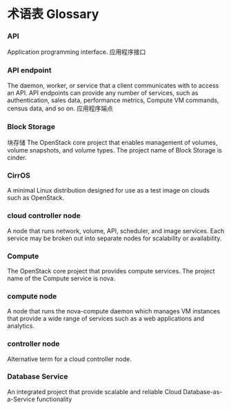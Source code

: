 # 术语表 Glossary #


### API ###
Application programming interface.
应用程序接口
### API endpoint ###
The daemon, worker, or service that a client communicates with to access an API. API endpoints
can provide any number of services, such as authentication, sales data, performance metrics,
Compute VM commands, census data, and so on.
应用程序端点
### Block Storage ###
块存储
The OpenStack core project that enables management of volumes, volume snapshots, and volume
types. The project name of Block Storage is cinder.
### CirrOS ###
A minimal Linux distribution designed for use as a test image on clouds such as OpenStack.
### cloud controller node ###
A node that runs network, volume, API, scheduler, and image services. Each service may be
broken out into separate nodes for scalability or availability.
### Compute ###
The OpenStack core project that provides compute services. The project name of the Compute
service is nova.
### compute node ###
A node that runs the nova-compute daemon which manages VM instances that provide a wide
range of services such as a web applications and analytics.
### controller node ###
Alternative term for a cloud controller node.
### Database Service ###
An integrated project that provide scalable and reliable Cloud Database-as-a-Service functionality